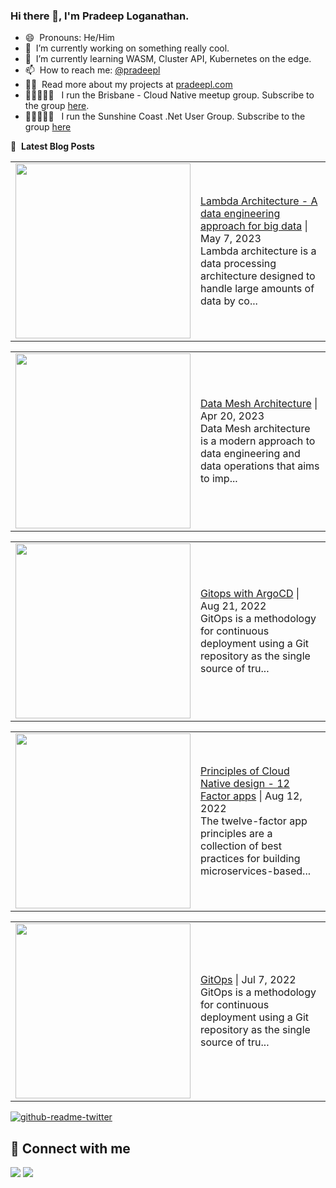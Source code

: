 ### Hi there 👋, I'm Pradeep Loganathan.

- 😄 &nbsp;Pronouns: He/Him
- 🔭 &nbsp;I’m currently working on something really cool.
- 🌱 &nbsp;I’m currently learning WASM, Cluster API, Kubernetes on the edge.
- 📫 &nbsp;How to reach me: [@pradeepl](https://twitter.com/pradeepl)
- 👨‍💻 &nbsp;Read more about my projects at [pradeepl.com](https://pradeepl.com)
- 🧑🏾‍🤝‍🧑🏽 &nbsp; I run the Brisbane - Cloud Native meetup group. Subscribe to the group [here](https://www.meetup.com/cloudnative-bne/).
- 🧑🏾‍🤝‍🧑🏽 &nbsp; I run the Sunshine Coast .Net User Group. Subscribe to the group [here](https://www.meetup.com/scozure/)




📕 &nbsp;**Latest Blog Posts**
<!-- BLOG-POST-LIST:START --><table style="width:100%"><tr><td style="width:150px"><a href="https://pradeepl.com/blog/lambda-architecture-a-data-engineering-approach/"><img width="280px" src=""></a></td><td><a href="https://pradeepl.com/blog/lambda-architecture-a-data-engineering-approach/">Lambda Architecture - A data engineering approach for big data</a> | May 7, 2023 <br> Lambda architecture is a data processing architecture designed to handle large amounts of data by co...</td></tr></table>
<table style="width:100%"><tr><td style="width:150px"><a href="https://pradeepl.com/blog/data-mesh-architecture/"><img width="280px" src=""></a></td><td><a href="https://pradeepl.com/blog/data-mesh-architecture/">Data Mesh Architecture</a> | Apr 20, 2023 <br> Data Mesh architecture is a modern approach to data engineering and data operations that aims to imp...</td></tr></table>
<table style="width:100%"><tr><td style="width:150px"><a href="https://pradeepl.com/blog/gitops-with-argocd/"><img width="280px" src=""></a></td><td><a href="https://pradeepl.com/blog/gitops-with-argocd/">Gitops with ArgoCD</a> | Aug 21, 2022 <br> GitOps is a methodology for continuous deployment using a Git repository as the single source of tru...</td></tr></table>
<table style="width:100%"><tr><td style="width:150px"><a href="https://pradeepl.com/blog/12-factor-cloud-native-apps/"><img width="280px" src=""></a></td><td><a href="https://pradeepl.com/blog/12-factor-cloud-native-apps/">Principles of Cloud Native design - 12 Factor apps</a> | Aug 12, 2022 <br> The twelve-factor app principles are a collection of best practices for building microservices-based...</td></tr></table>
<table style="width:100%"><tr><td style="width:150px"><a href="https://pradeepl.com/blog/gitops/"><img width="280px" src=""></a></td><td><a href="https://pradeepl.com/blog/gitops/">GitOps</a> | Jul 7, 2022 <br> GitOps is a methodology for continuous deployment using a Git repository as the single source of tru...</td></tr></table>
<!-- BLOG-POST-LIST:END -->


[![github-readme-twitter](https://github-readme-twitter.gazf.vercel.app/api?id=pradeepl)](https://twitter.com/pradeepl)


## 📌 Connect with me

<a href="https://www.linkedin.com/in/pradeeploganathan/"><img src="https://img.shields.io/badge/linkedin-%230077B5.svg?style=for-the-badge&logo=linkedin&logoColor=white"></img></a>
<a href="https://twitter.com/pradeepl"><img src="https://img.shields.io/twitter/follow/pradeepl?style=social"></img></a>
